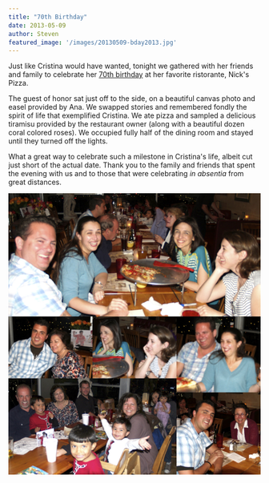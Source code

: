 ```yaml
---
title: "70th Birthday"
date: 2013-05-09
author: Steven
featured_image: '/images/20130509-bday2013.jpg'
---
```


Just like Cristina would have wanted, tonight we gathered with her friends and family to celebrate her [70th birthday](/memorial/may9) at her favorite ristorante, Nick's Pizza.

The guest of honor sat just off to the side, on a beautiful canvas photo and easel provided by Ana. We swapped stories and remembered fondly the spirit of life that exemplified Cristina. We ate pizza and sampled a delicious tiramisu provided by the restaurant owner (along with a beautiful dozen coral colored roses). We occupied fully half of the dining room and stayed until they turned off the lights.

What a great way to celebrate such a milestone in Cristina's life, albeit cut just short of the actual date. Thank you to the family and friends that spent the evening with us and to those that were celebrating _in absentia_ from great distances.

![](/images/20130509-bday2013.jpg)

